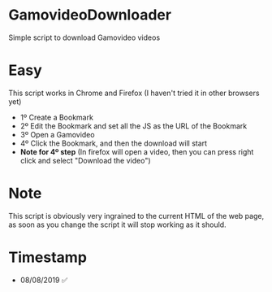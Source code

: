 # GamovideoDownloader
Simple script to download Gamovideo videos

# Easy
This script works in Chrome and Firefox (I haven't tried it in other browsers yet)

- 1º Create a Bookmark 
- 2º Edit the Bookmark and set all the JS as the URL of the Bookmark
- 3º Open a Gamovideo 
- 4º Click the Bookmark, and then the download will start 
- **Note for 4º step** (In firefox will open a video, then you can press right click and select "Download the video")

# **Note**
This script is obviously very ingrained to the current HTML of the web page, as soon as you change the script it will stop working as it should.

# Timestamp
- 08/08/2019 :white_check_mark:
